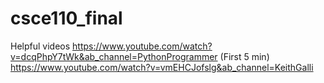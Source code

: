 # csce110_final

Helpful videos
https://www.youtube.com/watch?v=dcqPhpY7tWk&ab_channel=PythonProgrammer    (First 5 min)
https://www.youtube.com/watch?v=vmEHCJofslg&ab_channel=KeithGalli
